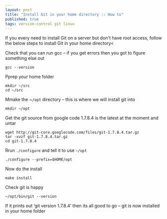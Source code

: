 ```yaml
---
layout: post
title: "Install Git in your home directory :: How to"
published: true
tags: version-control git linux
---
```

If you every need to install Git on a server but don't have root access, 
follow the below steps to install Git in your home directory<

Check that you can run gcc &ndash; if you get errors then you got to figure something else out

``` shell
gcc --version
```

Pprep your home folder

``` shell
mkdir ~/src
cd ~/src
```

Mmake the ~`/opt` directory &ndash; this is where we will install git into


``` shell
mkdir ~/opt
```

Get the git source from google code 1.7.8.4 is the latest at the moment and untar

``` shell
wget http://git-core.googlecode.com/files/git-1.7.8.4.tar.gz
tar -xvzf git-1.7.8.4.tar.gz
cd git-1.7.8.4
```

Rrun `./configure` and tell it to use `~/opt`

``` shell
./configure --prefix=$HOME/opt
```

Now do the install

``` shell
make install
```

Check git is happy

``` shell
~/opt/bin/git --version
```

If it prints out &lsquo;git version 1.7.8.4&rsquo; 
then its all good to go &ndash; git is now installed in your home folder